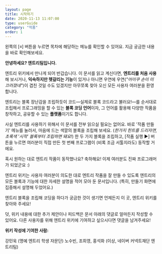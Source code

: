 ```yaml
---
layout: page
title: 시작하기
date: 2020-11-13 11:07:00
type: userGuide
category: "작품"
order: 1
---
```


왼쪽의 [≡] 버튼을 누르면 목차에 해당하는 메뉴를 확인할 수 있어요. 
지금 궁금한 내용을 바로 확인해보세요.



**안녕하세요? 엔트리팀입니다.**

엔트리 위키에서 만나게 되어 반갑습니다. 
이 문서를 읽고 계신다면, **엔트리를 처음 사용**해 보시거나, **익숙하지만 헷갈리는 기능**이 있거나
아니면 우연에 우연(_"어이쿠 손이 미끄러졌네"_)이 겹친 것일 수도 있겠지만
아무쪼록 찾아 오신 모든 사용자 여러분을 환영합니다.

엔트리는 블록 장난감을 조립하듯이 코드—실제로 블록 코드라고 불러요!—를 
순서대로 조립해서 프로그래밍을 할 수 있는 **블록 코딩 언어**이자,
그 언어를 활용해 다양한 작품을 창작하고, 공유할 수 있는 **플랫폼**이기도 합니다.

사실 엔트리를 사용하기 위해서 이 문서를 전부 읽으실 필요는 없어요.
바로 '작품 만들기' 메뉴를 눌러서, 마음에 드는 색깔의 블록을 조립해 보세요.
(_한가지 힌트를 드리자면, 초록색 '시작' 블록부터 조립하면 돼요!_)
한 두 가지 블록을 조립하고, [작품 실행 ►] 버튼을 누르면
여러분이 직접 만든 첫 번째 프로그램이 (비록 조금 서툴지라도) 동작할 거에요.

혹시 원하는 대로 엔트리 작품이 동작했나요? 
축하해요! 이제 여러분도 진짜 프로그래머가 되었군요 :)

엔트리 위키는 사용자 여러분이 의도한 대로 엔트리 작품을 잘 만들 수 있도록
엔트리의 모든 블록과 기능에 대한 자세한 설명을 적어 모아 둔 문서입니다. 
(특히, 만들기 화면에 집중해서 설명해 두었어요.)

엔트리 블록을 조립해 코딩을 하다가 궁금한 것이 생기면
언제든지 이 곳, 엔트리 위키를 찾아와 주세요!



덧, 위키 내용에 대한 추가 제안이나 피드백은
문서 아래의 댓글로 얼마든지 작성할 수 있어요.
다른 사용자를 위해 엔트리 위키에 기여하고 싶으시다면 댓글을 남겨주세요!



**위키 작성에 기여한 사람:**

강민욱 (명예 엔트리 학생 자문단)
노수빈, 조희영, 홍석화 (이상, 네이버 커넥트재단 엔트리팀)